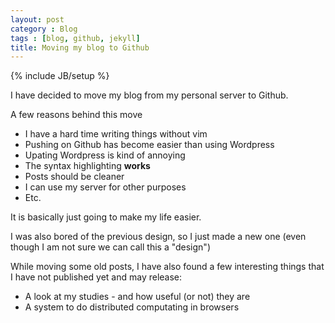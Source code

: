 ```yaml
---
layout: post
category : Blog
tags : [blog, github, jekyll]
title: Moving my blog to Github
---
```

{% include JB/setup %}

I have decided to move my blog from my personal server to Github.

A few reasons behind this move

- I have a hard time writing things without vim
- Pushing on Github has become easier than using Wordpress
- Upating Wordpress is kind of annoying
- The syntax highlighting  __works__
- Posts should be cleaner
- I can use my server for other purposes
- Etc.

It is basically just going to make my life easier.

I was also bored of the previous design, so I just made a new one (even though
I am not sure we can call this a "design")

While moving some old posts, I have also found a few interesting things that I
have not published yet and may release:

- A look at my studies - and how useful (or not) they are
- A system to do distributed computating in browsers

